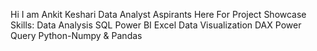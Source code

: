Hi  I am Ankit Keshari
Data Analyst Aspirants
Here For Project Showcase
Skills:
	Data Analysis
	SQL
	Power BI
	Excel
	Data Visualization
	DAX
	Power Query
	Python-Numpy & Pandas
